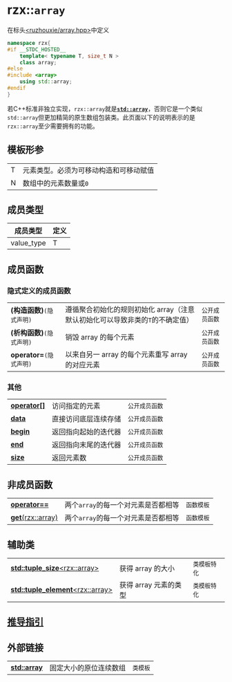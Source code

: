 # rzx::`array`
在标头[<ruzhouxie/array.hpp>](../headers/array.md "headers/array")中定义
```cpp
namespace rzx{
#if __STDC_HOSTED__
    template< typename T, size_t N >
    class array;
#else
#include <array>
    using std::array;
#endif
}
```
若C++标准非独立实现，`rzx::array`就是[**`std::array`**][std::array]，否则它是一个类似`std::array`但更加精简的原生数组包装类。此页面以下的说明表示的是`rzx::array`至少需要拥有的功能。
## 模板形参
|||
|-|-|
| T | 元素类型。必须为可移动构造和可移动赋值 |
| N | 数组中的元素数量或`0`​ |
## 成员类型
| 成员类型 | 定义 |
|-|-|
| value_type | T |
## 成员函数
### 隐式定义的成员函数
||||
|-|-|-|
| **(构造函数)**`(隐式声明)` | 遵循聚合初始化的规则初始化 array（注意默认初始化可以导致非类的`T`的不确定值） | `公开成员函数` |
|**(析构函数)**`(隐式声明)`|销毁 array 的每个元素|`公开成员函数`|
|**operator=**`(隐式声明)`|以来自另一 array 的每个元素重写 array 的对应元素|`公开成员函数`|
### 其他
||||
|-|-|-|
|[**operator[]**](array/operator_at.md)|访问指定的元素|`公开成员函数`|
|[**data**](array/data.md)|直接访问底层连续存储|`公开成员函数`|
|[**begin**](array/begin.md)|返回指向起始的迭代器|`公开成员函数`|
|[**end**](array/end.md)|返回指向末尾的迭代器|`公开成员函数`|
|[**size**](array/size.md)|返回元素数|`公开成员函数`|
## 非成员函数
||||
|-|-|-|
|[**operator==**](array/operator_cmp.md)|两个`array`的每一个对元素是否都相等|`函数模板`|
|[**get**(rzx::array)](array/get.md)|两个`array`的每一个对元素是否都相等|`函数模板`|
## 辅助类
||||
|-|-|-|
|[**std::tuple_size**\<rzx::array\>](array/tuple_size.md)|获得 array 的大小|`类模板特化`|
|[**std::tuple_element**\<rzx::array\>](array/tuple_element.md)|获得 array 元素的类型|`类模板特化`|
## [推导指引](array/deduction_guides.md)
## 外部链接
||||
|-|-|-|
|[**std::array**][std::array]|固定大小的原位连续数组|`类模板`|

[std::array]:https://zh.cppreference.com/w/cpp/container/array

  

 



  

 

